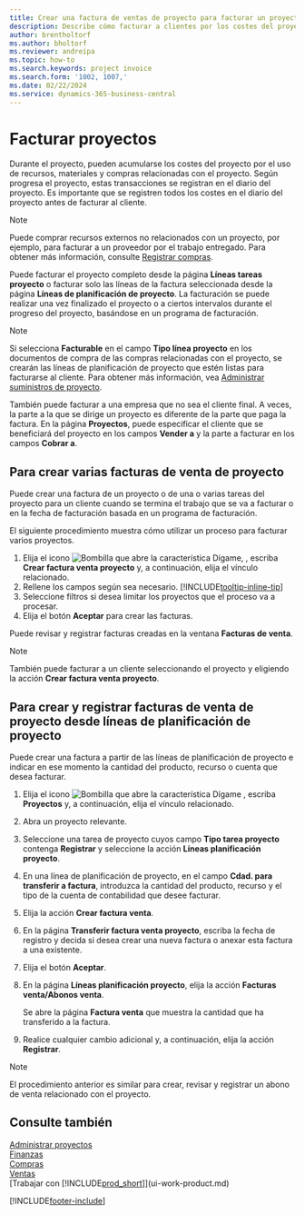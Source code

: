 ```yaml
---
title: Crear una factura de ventas de proyecto para facturar un proyecto
description: Describe cómo facturar a clientes por los costes del proyecto a medida que progresa un proyecto y se acumulan los costes.
author: brentholtorf
ms.author: bholtorf
ms.reviewer: andreipa
ms.topic: how-to
ms.search.keywords: project invoice
ms.search.form: '1002, 1007,'
ms.date: 02/22/2024
ms.service: dynamics-365-business-central
---
```

# Facturar proyectos

Durante el proyecto, pueden acumularse los costes del proyecto por el uso de recursos, materiales y compras relacionadas con el proyecto. Según progresa el proyecto, estas transacciones se registran en el diario del proyecto. Es importante que se registren todos los costes en el diario del proyecto antes de facturar al cliente.

> [!NOTE]
> Puede comprar recursos externos no relacionados con un proyecto, por ejemplo, para facturar a un proveedor por el trabajo entregado. Para obtener más información, consulte [Registrar compras](purchasing-how-record-purchases.md).

Puede facturar el proyecto completo desde la página **Líneas tareas proyecto** o facturar solo las líneas de la factura seleccionada desde la página **Líneas de planificación de proyecto**. La facturación se puede realizar una vez finalizado el proyecto o a ciertos intervalos durante el progreso del proyecto, basándose en un programa de facturación.

> [!NOTE]  
> Si selecciona **Facturable** en el campo **Tipo línea proyecto** en los documentos de compra de las compras relacionadas con el proyecto, se crearán las líneas de planificación de proyecto que estén listas para facturarse al cliente. Para obtener más información, vea [Administrar suministros de proyecto](projects-how-manage-project-supplies.md).

También puede facturar a una empresa que no sea el cliente final. A veces, la parte a la que se dirige un proyecto es diferente de la parte que paga la factura. En la página **Proyectos**, puede especificar el cliente que se beneficiará del proyecto en los campos **Vender a** y la parte a facturar en los campos **Cobrar a**.

## Para crear varias facturas de venta de proyecto

Puede crear una factura de un proyecto o de una o varias tareas del proyecto para un cliente cuando se termina el trabajo que se va a facturar o en la fecha de facturación basada en un programa de facturación.

El siguiente procedimiento muestra cómo utilizar un proceso para facturar varios proyectos.  

1. Elija el icono ![Bombilla que abre la característica Dígame](media/ui-search/search_small.png "Dígame qué desea hacer"), , escriba **Crear factura venta proyecto** y, a continuación, elija el vínculo relacionado.  
2. Rellene los campos según sea necesario. [!INCLUDE[tooltip-inline-tip](includes/tooltip-inline-tip_md.md)]
3. Seleccione filtros si desea limitar los proyectos que el proceso va a procesar.
4. Elija el botón **Aceptar** para crear las facturas.  

Puede revisar y registrar facturas creadas en la ventana **Facturas de venta**.

> [!NOTE]
> También puede facturar a un cliente seleccionando el proyecto y eligiendo la acción **Crear factura venta proyecto**. 

## Para crear y registrar facturas de venta de proyecto desde líneas de planificación de proyecto

Puede crear una factura a partir de las líneas de planificación de proyecto e indicar en ese momento la cantidad del producto, recurso o cuenta que desea facturar.

1. Elija el icono ![Bombilla que abre la característica Dígame](media/ui-search/search_small.png "Dígame qué desea hacer") , escriba **Proyectos** y, a continuación, elija el vínculo relacionado.
2. Abra un proyecto relevante.
3. Seleccione una tarea de proyecto cuyos campo **Tipo tarea proyecto** contenga **Registrar** y seleccione la acción **Líneas planificación proyecto**.  
4. En una línea de planificación de proyecto, en el campo **Cdad. para transferir a factura**, introduzca la cantidad del producto, recurso y el tipo de la cuenta de contabilidad que desee facturar.  
5. Elija la acción **Crear factura venta**.
6. En la página **Transferir factura venta proyecto**, escriba la fecha de registro y decida si desea crear una nueva factura o anexar esta factura a una existente.
7. Elija el botón **Aceptar**.  
8. En la página **Líneas planificación proyecto**, elija la acción **Facturas venta/Abonos venta**.

    Se abre la página **Factura venta** que muestra la cantidad que ha transferido a la factura.
9. Realice cualquier cambio adicional y, a continuación, elija la acción **Registrar**.

> [!NOTE]  
> El procedimiento anterior es similar para crear, revisar y registrar un abono de venta relacionado con el proyecto.

## Consulte también

[Administrar proyectos](projects-manage-projects.md)  
[Finanzas](finance.md)  
[Compras](purchasing-manage-purchasing.md)  
[Ventas](sales-manage-sales.md)  
[Trabajar con [!INCLUDE[prod_short](includes/prod_short.md)]](ui-work-product.md)  

[!INCLUDE[footer-include](includes/footer-banner.md)]
